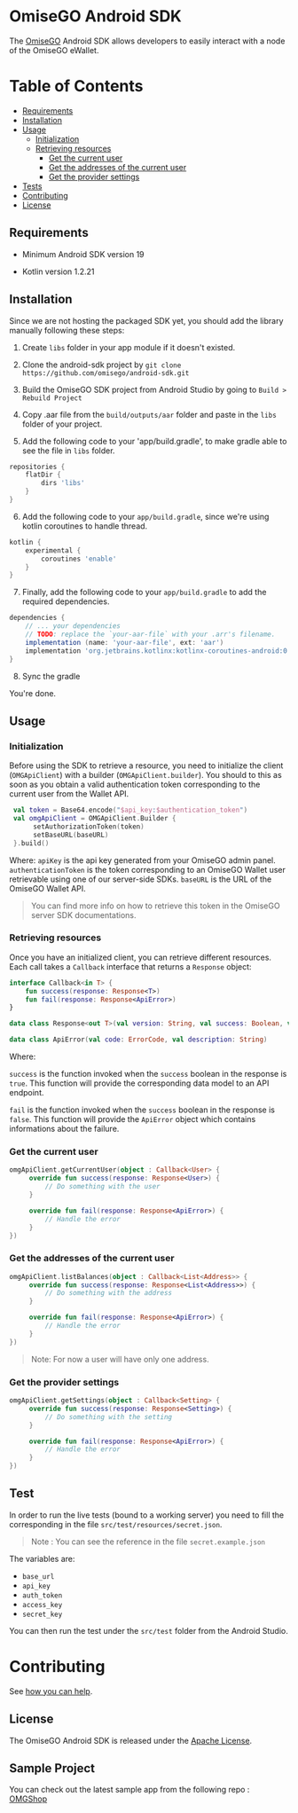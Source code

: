 # OmiseGO Android SDK

The [OmiseGO](https://omisego.network) Android SDK allows developers to easily interact with a node of the OmiseGO eWallet.


# Table of Contents

- [Requirements](#requirements)
- [Installation](#installation)
- [Usage](#usage)
  - [Initialization](#initialization)
  - [Retrieving resources](#retrieving-resources)
    - [Get the current user](#get-the-current-user)
    - [Get the addresses of the current user](#get-the-addresses-of-the-current-user)
    - [Get the provider settings](#get-the-provider-settings)
- [Tests](#tests)
- [Contributing](#contributing)
- [License](#license)

## Requirements

- Minimum Android SDK version 19

- Kotlin version 1.2.21

## Installation

Since we are not hosting the packaged SDK yet, you should add the library manually following these steps:

1. Create `libs` folder in your app module if it doesn't existed.

2. Clone the android-sdk project by `git clone https://github.com/omisego/android-sdk.git`

3. Build the OmiseGO SDK project from Android Studio by going to `Build > Rebuild Project`

4. Copy .aar file from the `build/outputs/aar` folder and paste in the `libs` folder of your project.

5. Add the following code to your 'app/build.gradle', to make gradle able to see the file in `libs` folder.

```groovy
repositories {
    flatDir {
        dirs 'libs'
    }
}
```

6. Add the following code to your `app/build.gradle`, since we're using kotlin coroutines to handle thread.

```groovy
kotlin {
    experimental {
        coroutines 'enable'
    }
}
```

7. Finally, add the following code to your `app/build.gradle` to add the required dependencies.

```groovy
dependencies {
    // ... your dependencies
    // TODO: replace the `your-aar-file` with your .arr's filename.
    implementation (name: 'your-aar-file', ext: 'aar') 
    implementation 'org.jetbrains.kotlinx:kotlinx-coroutines-android:0.19.3'
}
```

8. Sync the gradle

You're done.

## Usage

### Initialization

Before using the SDK to retrieve a resource, you need to initialize the client (`OMGApiClient`) with a builder (`OMGApiClient.builder`).
You should to this as soon as you obtain a valid authentication token corresponding to the current user from the Wallet API.

```kotlin
 val token = Base64.encode("$api_key:$authentication_token")
 val omgApiClient = OMGApiClient.Builder {
      setAuthorizationToken(token)
      setBaseURL(baseURL)
 }.build()
```

Where:
`apiKey` is the api key generated from your OmiseGO admin panel.
`authenticationToken` is the token corresponding to an OmiseGO Wallet user retrievable using one of our server-side SDKs.
`baseURL` is the URL of the OmiseGO Wallet API.
> You can find more info on how to retrieve this token in the OmiseGO server SDK documentations.

### Retrieving resources

Once you have an initialized client, you can retrieve different resources.
Each call takes a `Callback` interface that returns a `Response` object:

```kotlin
interface Callback<in T> {
    fun success(response: Response<T>)
    fun fail(response: Response<ApiError>)
}
```

```kotlin
data class Response<out T>(val version: String, val success: Boolean, val data: T)

data class ApiError(val code: ErrorCode, val description: String)
```

Where:

`success` is the function invoked when the `success` boolean in the response is `true`. This function will provide the corresponding data model to an API endpoint.

`fail` is the function invoked when the `success` boolean in the response is `false`. This function will provide the `ApiError` object which contains informations about the failure.

### Get the current user

```kotlin
omgApiClient.getCurrentUser(object : Callback<User> {
     override fun success(response: Response<User>) {
         // Do something with the user
     }

     override fun fail(response: Response<ApiError>) {
         // Handle the error
     }
})
```

### Get the addresses of the current user

```kotlin
omgApiClient.listBalances(object : Callback<List<Address>> {
     override fun success(response: Response<List<Address>>) {
         // Do something with the address
     }

     override fun fail(response: Response<ApiError>) {
         // Handle the error
     }
})
```

> Note: For now a user will have only one address.

### Get the provider settings

```kotlin
omgApiClient.getSettings(object : Callback<Setting> {
     override fun success(response: Response<Setting>) {
         // Do something with the setting
     }

     override fun fail(response: Response<ApiError>) {
         // Handle the error
     }
})
```

## Test
In order to run the live tests (bound to a working server) you need to fill the corresponding in the file `src/test/resources/secret.json`. 
> Note : You can see the reference in the file `secret.example.json`

The variables are:

* `base_url`
* `api_key`
* `auth_token`
* `access_key`
* `secret_key`

You can then run the test under the `src/test` folder from the Android Studio.

# Contributing

See [how you can help](.github/CONTRIBUTING.md).

## License

The OmiseGO Android SDK is released under the [Apache License](https://www.apache.org/licenses/LICENSE-2.0).

## Sample Project

You can check out the latest sample app from the following repo : [OMGShop](https://github.com/omisego/sample-android)